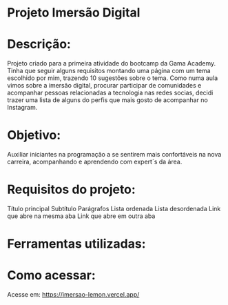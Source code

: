 # Projeto Imersão Digital

# Descrição:
Projeto criado para a primeira atividade do bootcamp da Gama Academy.
Tinha que seguir alguns requisitos montando uma página com um tema escolhido por mim, trazendo 10 sugestões sobre o tema.
Como numa aula vimos sobre a imersão digital, procurar participar de comunidades e acompanhar pessoas relacionadas a tecnologia nas redes socias,
decidi trazer uma lista de alguns do perfis que mais gosto de acompanhar no Instagram.

# Objetivo:
Auxiliar iniciantes na programação a se sentirem mais confortáveis na nova carreira, acompanhando e aprendendo com expert´s da área.

# Requisitos do projeto:
Título principal
Subtítulo
Parágrafos
Lista ordenada
Lista desordenada
Link que abre na mesma aba
Link que abre em outra aba

# Ferramentas utilizadas:

# Como acessar:
Acesse em: https://imersao-lemon.vercel.app/
